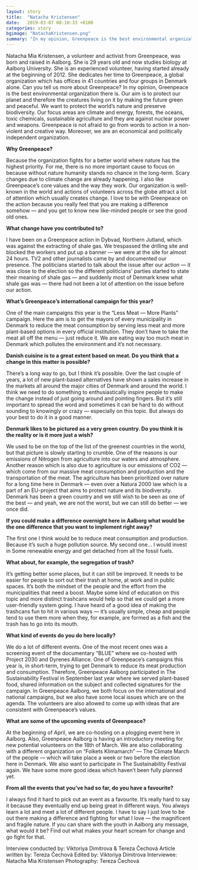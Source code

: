 ```yaml
---
layout: story
title:  "Natacha Kristensen"
date:   2019-03-07 08:10:33 +0100
categories: story
bgimage: "NatachaKristensen.png"
summary: "In my opinion, Greenpeace is the best environmental organization there is. Our aim is to protect our planet and therefore the creatures living on it by making the future green and peaceful. We want to protect the world’s nature and preserve biodiversity. Our focus areas are climate and energy, forests, the oceans, toxic chemicals, sustainable agriculture and they are against nuclear power and weapons."
---
```

Natacha Mia Kristensen, a volunteer and activist from Greenpeace, was born and raised in Aalborg. She is 29 years old and now studies biology at Aalborg University. She is an experienced volunteer, having started already at the beginning of 2012. She dedicates her time to Greenpeace, a global organization which has offices in 41 countries and four groups in Denmark alone.
Can you tell us more about Greenpeace?
In my opinion, Greenpeace is the best environmental organization there is. Our aim is to protect our planet and therefore the creatures living on it by making the future green and peaceful. We want to protect the world’s nature and preserve biodiversity. Our focus areas are climate and energy, forests, the oceans, toxic chemicals, sustainable agriculture and they are against nuclear power and weapons. Greenpeace is not afraid to go from words to action in a non-violent and creative way. Moreover, we are an economical and politically independent organization.

**Why Greenpeace?**

Because the organization fights for a better world where nature has the highest priority. For me, there is no more important cause to focus on because without nature humanity stands no chance in the long-term. Scary changes due to climate change are already happening. I also like Greenpeace’s core values and the way they work. Our organization is well-known in the world and actions of volunteers across the globe attract a lot of attention which usually creates change. I love to be with Greenpeace on the action because you really feel that you are making a difference somehow — and you get to know new like-minded people or see the good old ones.

**What change have you contributed to?**

I have been on a Greenpeace action in Dybvad, Northern Jutland, which was against the extracting of shale gas. We trespassed the drilling site and blocked the workers and put up a banner — we were at the site for almost 24 hours. TV2 and other journalists came by and documented our presence. The politicians started to talk about the issue after our action — it was close to the election so the different politicians' parties started to state their meaning of shale gas — and suddenly most of Denmark knew what shale gas was — there had not been a lot of attention on the issue before our action.

**What’s Greenpeace’s international campaign for this year?**

One of the main campaigns this year is the “Less Meat — More Plants” campaign. Here the aim is to get the mayors of every municipality in Denmark to reduce the meat consumption by serving less meat and more plant-based options in every official institution. They don’t have to take the meat all off the menu — just reduce it. We are eating way too much meat in Denmark which pollutes the environment and it’s not necessary.

**Danish cuisine is to a great extent based on meat. Do you think that a change in this matter is possible?**

There’s a long way to go, but I think it’s possible. Over the last couple of years, a lot of new plant-based alternatives have shown a sales increase in the markets all around the major cities of Denmark and around the world. I think we need to do something to enthusiastically inspire people to make the change instead of just going around and pointing fingers. But it’s still important to spread the word and sometimes it can be hard to do without sounding to knowingly or crazy — especially on this topic. But always do your best to do it in a good manner.

**Denmark likes to be pictured as a very green country. Do you think it is the reality or is it more just a wish?**

We used to be on the top of the list of the greenest countries in the world, but that picture is slowly starting to crumble. One of the reasons is our emissions of Nitrogen from agriculture into our waters and atmosphere. Another reason which is also due to agriculture is our emissions of CO2 — which come from our massive meat consumption and production and the transportation of the meat. The agriculture has been prioritized over nature for a long time here in Denmark — even over a Natura 2000 law which is a part of an EU-project that aims to protect nature and its biodiversity. Denmark has been a green country and we still wish to be seen as one of the best — and yeah, we are not the worst, but we can still do better — we once did.

**If you could make a difference overnight here in Aalborg what would be the one difference that you want to implement right away?**

The first one I think would be to reduce meat consumption and production. Because it’s such a huge pollution source. My second one… I would invest in Some renewable energy and get detached from all the fossil fuels.

**What about, for example, the segregation of trash?**

It’s getting better some places, but it can still be improved. It needs to be easier for people to sort out their trash at home, at work and in public spaces. It’s both the mindset of the people and the effort from the municipalities that need a boost. Maybe some kind of education on this topic and more distinct trashcans would help so that we could get a more user-friendly system going. I have heard of a good idea of making the trashcans fun to hit in various ways — it’s usually simple, cheap and people tend to use them more when they, for example, are formed as a fish and the trash has to go into its mouth.

**What kind of events do you do here locally?**

We do a lot of different events. One of the most recent ones was a screening event of the documentary “BLUE” where we co-hosted with Project 2030 and Dyrenes Alliance. One of Greenpeace’s campaigns this year is, in short-term, trying to get Denmark to reduce its meat production and consumption. Therefore, Greenpeace Aalborg participated in The Sustainability Festival in September last year where we served plant-based food, shared information on the subject and collected signatures for the campaign. In Greenpeace Aalborg, we both focus on the international and national campaigns, but we also have some local issues which are on the agenda. The volunteers are also allowed to come up with ideas that are consistent with Greenpeace’s values.

**What are some of the upcoming events of Greenpeace?**

At the beginning of April, we are co-hosting on a plogging event here in Aalborg. Also, Greenpeace Aalborg is having an introductory meeting for new potential volunteers on the 18th of March. We are also collaborating with a different organization on “Folkets Klimamarch” — The Climate March of the people — which will take place a week or two before the election here in Denmark. We also want to participate in The Sustainability Festival again. We have some more good ideas which haven’t been fully planned yet.

**From all the events that you’ve had so far, do you have a favourite?**

I always find it hard to pick out an event as a favourite. It’s really hard to say it because they eventually end up being great in different ways. You always learn a lot and meet a lot of different people. I have to say I just love to be out there making a difference and fighting for what I love — the magnificent and fragile nature.
If you can share with the youth in Aalborg any message, what would it be?
Find out what makes your heart scream for change and go fight for that.

Interview conducted by: Viktoriya Dimitrova & Tereza Čechová
Article written by: Tereza Čechová
Edited by: Viktoriya Dimitrova
Interviewee: Natacha Mia Kristensen
Photography: Tereza Čechová
